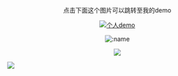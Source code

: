  <p align='center'>点击下面这个图片可以跳转至我的demo</p>
 <p align='center'>
<a href="https://shiyuanfu9527.github.io/componet-demo/dist/"><img src="https://p3-passport.byteimg.com/img/user-avatar/ee1a1456b52fb7cff320f0f8b8a96698~100x100.awebp" alt="个人demo"></a>
  </p>
 <p align = 'center'>
<img src="https://counter.likepoems.com/get/@:name" alt=":name" />
 </p>
<p align ='center'>
<img src="https://p1-juejin.byteimg.com/tos-cn-i-k3u1fbpfcp/a0c848e090dd4d658cac5d1b37905bd9~tplv-k3u1fbpfcp-zoom-in-crop-mark:4536:0:0:0.awebp?">
  </p>
<img src = "http://power-api.cretinzp.com:8000/girls/391/lpklmik0zpklupvu.jpg">

